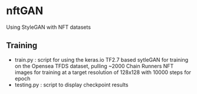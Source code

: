 # nftGAN
Using StyleGAN with NFT datasets

## Training

- train.py : script for using the keras.io TF2.7 based sytleGAN for training on the Opensea TFDS dataset, pulling ~2000 Chain Runners NFT images for training at a target resolution of 128x128 with 10000 steps for epoch
- testing.py : script to display checkpoint results
